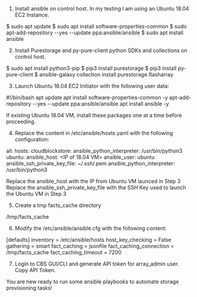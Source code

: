 1. Install ansible on control host. In my testing I am using an Ubuntu 18.04 EC2 Instance.

$ sudo apt update
$ sudo apt install software-properties-common
$ sudo apt-add-repository --yes --update ppa:ansible/ansible
$ sudo apt install ansible

2. Install Purestorage and py-pure-client python SDKs and collections on control host.

$ sudo apt install python3-pip
$ pip3 install purestorage
$ pip3 install py-pure-client
$ ansible-galaxy collection install purestorage.flasharray

3. Launch Ubuntu 18.04 EC2 Initiator with the following user data:

#!/bin/bash
apt update
apt install software-properties-common -y
apt-add-repository --yes --update ppa:ansible/ansible
apt install ansible -y

If existing Ubuntu 18.04 VM, install these packages one at a time before proceeding.

4. Replace the content in /etc/ansible/hosts.yaml with the following configuration:

all:
  hosts:
    cloudblockstore:
      ansible_python_interpreter: /usr/bin/python3
    ubuntu:
      ansible_host: <IP of 18.04 VM>
      ansible_user: ubuntu
      ansible_ssh_private_key_file: ~/.ssh/<sshkey>.pem
      ansible_python_interpreter: /usr/bin/python3

Replace the ansible_host with the IP from Ubuntu VM launced in Step 3
Replace the ansible_ssh_private_key_file with the SSH Key used to launch the Ubuntu VM in Step 3


5. Create a tmp facts_cache directory

/tmp/facts_cache


6. Modify the /etc/ansible/ansible.cfg with the following content:

[defaults]
inventory = /etc/ansible/hosts
host_key_checking = False
gathering = smart
fact_caching = jsonfile
fact_caching_connection = /tmp/facts_cache
fact_caching_timeout = 7200


7. Login to CBS GUI/CLI and generate API token for array_admin user. Copy API Token.


You are new ready to run some ansible playbooks to automate storage provisioning tasks!
